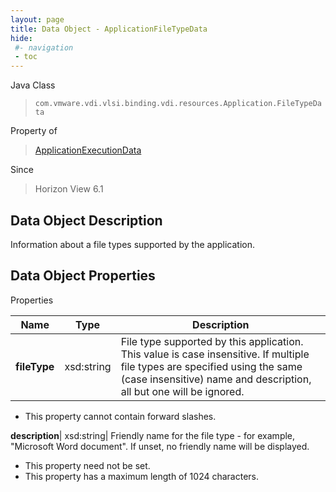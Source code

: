 ```yaml
---
layout: page
title: Data Object - ApplicationFileTypeData
hide:
 #- navigation
 - toc
---
```






Java Class  
> `com.vmware.vdi.vlsi.binding.vdi.resources.Application.FileTypeData`

Property of  
> [ApplicationExecutionData](vdi.resources.Application.ApplicationExecutionData.md#field_detail)

Since  
> Horizon View 6.1


## Data Object Description 

Information about a file types supported by the application. 

## Data Object Properties

Properties

Name |  Type |  Description   
---|---|---  
**fileType**|  xsd:string|  File type supported by this application. This value is case insensitive. If multiple file types are specified using the same (case insensitive) name and description, all but one will be ignored.   


  * This property cannot contain forward slashes. 

  
**description**|  xsd:string|  Friendly name for the file type - for example, "Microsoft Word document". If unset, no friendly name will be displayed.   


 * This property need not be set.
  * This property has a maximum length of 1024 characters. 

  
  

  
